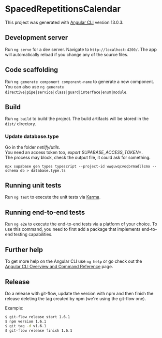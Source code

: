 # SpacedRepetitionsCalendar

This project was generated with [Angular CLI](https://github.com/angular/angular-cli) version 13.0.3.

## Development server

Run `ng serve` for a dev server. Navigate to `http://localhost:4200/`. The app will automatically reload if you change any of the source files.

## Code scaffolding

Run `ng generate component component-name` to generate a new component. You can also use `ng generate directive|pipe|service|class|guard|interface|enum|module`.

## Build

Run `ng build` to build the project. The build artifacts will be stored in the `dist/` directory.

### Update database.type
Go in the folder _netlify/utils_.  
You need an access token too, _export SUPABASE_ACCESS_TOKEN=_.  
The process may block, check the output file, it could ask for something.

`npx supabase gen types typescript --project-id wwquwqcvoqbrmadllcmo --schema db > database.type.ts`

## Running unit tests

Run `ng test` to execute the unit tests via [Karma](https://karma-runner.github.io).

## Running end-to-end tests

Run `ng e2e` to execute the end-to-end tests via a platform of your choice. To use this command, you need to first add a package that implements end-to-end testing capabilities.

## Further help

To get more help on the Angular CLI use `ng help` or go check out the [Angular CLI Overview and Command Reference](https://angular.io/cli) page.

## Release
Do a release with git-flow, update the version with npm and then finish the release deleting the tag created by npm (we're using the git-flow one).

Example:
```bash
$ git-flow release start 1.6.1
$ npm version 1.6.1
$ git tag -d v1.6.1
$ git-flow release finish 1.6.1
```
